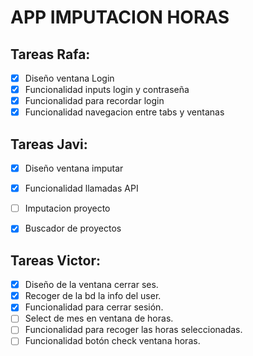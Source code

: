 # APP IMPUTACION HORAS

## Tareas Rafa:
- [x] Diseño ventana Login
- [x] Funcionalidad inputs login y contraseña
- [x] Funcionalidad para recordar login
- [x] Funcionalidad navegacion entre tabs y ventanas
## Tareas  Javi:

- [x] Diseño ventana imputar
- [x] Funcionalidad llamadas API
- [ ] Imputacion proyecto
- [x] Buscador de proyectos



## Tareas Victor:
- [x] Diseño de la ventana cerrar ses.
- [x] Recoger de la bd la info del user.
- [x] Funcionalidad para cerrar sesión.
- [ ] Select de mes en ventana de horas.
- [ ] Funcionalidad para recoger las horas seleccionadas.
- [ ] Funcionalidad botón check ventana horas.
